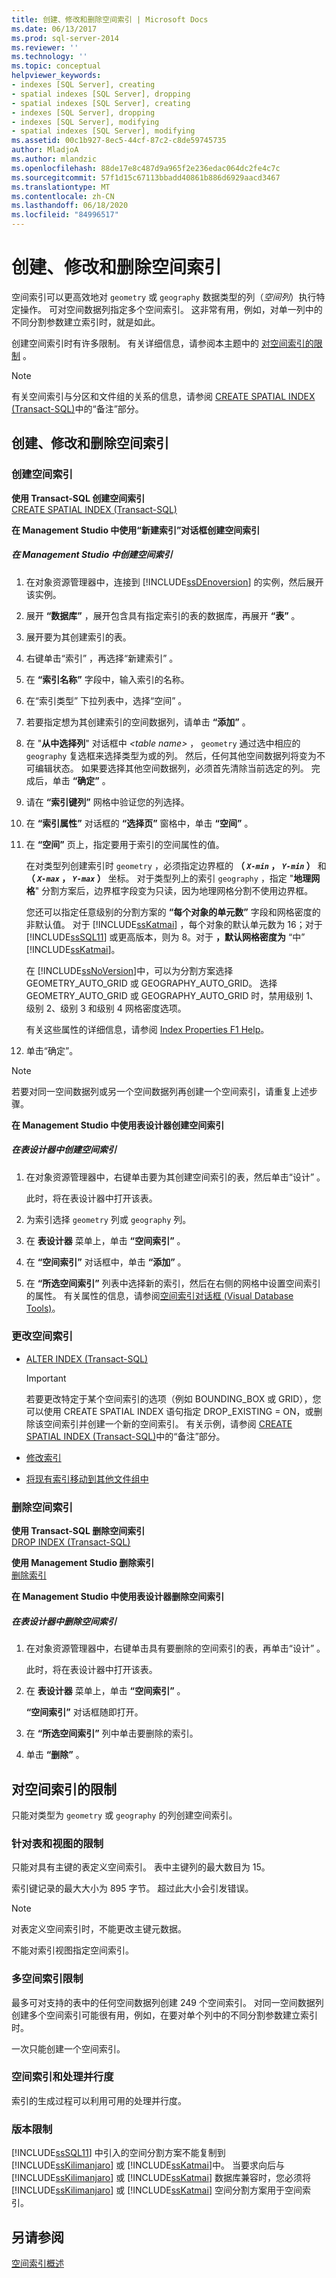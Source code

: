 ```yaml
---
title: 创建、修改和删除空间索引 | Microsoft Docs
ms.date: 06/13/2017
ms.prod: sql-server-2014
ms.reviewer: ''
ms.technology: ''
ms.topic: conceptual
helpviewer_keywords:
- indexes [SQL Server], creating
- spatial indexes [SQL Server], dropping
- spatial indexes [SQL Server], creating
- indexes [SQL Server], dropping
- indexes [SQL Server], modifying
- spatial indexes [SQL Server], modifying
ms.assetid: 00c1b927-8ec5-44cf-87c2-c8de59745735
author: MladjoA
ms.author: mlandzic
ms.openlocfilehash: 88de17e8c487d9a965f2e236edac064dc2fe4c7c
ms.sourcegitcommit: 57f1d15c67113bbadd40861b886d6929aacd3467
ms.translationtype: MT
ms.contentlocale: zh-CN
ms.lasthandoff: 06/18/2020
ms.locfileid: "84996517"
---
```

# <a name="create-modify-and-drop-spatial-indexes"></a>创建、修改和删除空间索引
  空间索引可以更高效地对 `geometry` 或 `geography` 数据类型的列（*空间列*）执行特定操作。 可对空间数据列指定多个空间索引。 这非常有用，例如，对单一列中的不同分割参数建立索引时，就是如此。  
  
 创建空间索引时有许多限制。 有关详细信息，请参阅本主题中的 [对空间索引的限制](#restrictions) 。  
  
> [!NOTE]  
>  有关空间索引与分区和文件组的关系的信息，请参阅 [CREATE SPATIAL INDEX (Transact-SQL)](/sql/t-sql/statements/create-spatial-index-transact-sql)中的“备注”部分。  
  
##  <a name="creating-modifying-and-dropping-spatial-indexes"></a><a name="creating"></a> 创建、修改和删除空间索引  
  
###  <a name="to-create-a-spatial-index"></a><a name="create"></a> 创建空间索引  
 **使用 Transact-SQL 创建空间索引**  
 [CREATE SPATIAL INDEX (Transact-SQL)](/sql/t-sql/statements/create-spatial-index-transact-sql)  
  
 **在 Management Studio 中使用“新建索引”对话框创建空间索引**  
 ##### <a name="to-create-a-spatial-index-in-management-studio"></a>在 Management Studio 中创建空间索引  
  
1.  在对象资源管理器中，连接到 [!INCLUDE[ssDEnoversion](../../includes/ssdenoversion-md.md)] 的实例，然后展开该实例。  
  
2.  展开 **“数据库”** ，展开包含具有指定索引的表的数据库，再展开 **“表”** 。  
  
3.  展开要为其创建索引的表。  
  
4.  右键单击“索引”  ，再选择“新建索引”  。  
  
5.  在 **“索引名称”** 字段中，输入索引的名称。  
  
6.  在“索引类型”  下拉列表中，选择“空间”  。  
  
7.  若要指定想为其创建索引的空间数据列，请单击 **“添加”** 。  
  
8.  在 "**从中选择列**" 对话框中 *\<table name>* ， `geometry` 通过选中相应的 `geography` 复选框来选择类型为或的列。 然后，任何其他空间数据列将变为不可编辑状态。 如果要选择其他空间数据列，必须首先清除当前选定的列。 完成后，单击 **“确定”** 。  
  
9. 请在 **“索引键列”** 网格中验证您的列选择。  
  
10. 在 **“索引属性”** 对话框的 **“选择页”** 窗格中，单击 **“空间”** 。  
  
11. 在 **“空间”** 页上，指定要用于索引的空间属性的值。  
  
     在对类型列创建索引时 `geometry` ，必须指定边界框的 **（ *`X-min`* ， *`Y-min`* ）** 和 **（ *`X-max`* ， *`Y-max`* ）** 坐标。 对于类型列上的索引 `geography` ，指定 "**地理网格**" 分割方案后，边界框字段变为只读，因为地理网格分割不使用边界框。  
  
     您还可以指定任意级别的分割方案的 **“每个对象的单元数”** 字段和网格密度的非默认值。 对于 [!INCLUDE[ssKatmai](../../../includes/sskatmai-md.md)] ，每个对象的默认单元数为 16；对于 [!INCLUDE[ssSQL11](../../../includes/sssql11-md.md)] 或更高版本，则为 8。对于 **，默认网格密度为** “中” [!INCLUDE[ssKatmai](../../../includes/sskatmai-md.md)]。  
  
     在 [!INCLUDE[ssNoVersion](../../includes/ssnoversion-md.md)]中，可以为分割方案选择 GEOMETRY_AUTO_GRID 或 GEOGRAPHY_AUTO_GRID。 选择 GEOMETRY_AUTO_GRID 或 GEOGRAPHY_AUTO_GRID 时，禁用级别 1、级别 2、级别 3 和级别 4 网格密度选项。  
  
     有关这些属性的详细信息，请参阅 [Index Properties F1 Help](../indexes/index-properties-f1-help.md)。  
  
12. 单击“确定”。   
  
> [!NOTE]  
>  若要对同一空间数据列或另一个空间数据列再创建一个空间索引，请重复上述步骤。  
  
  
 **在 Management Studio 中使用表设计器创建空间索引**  
 ##### <a name="to-create-a-spatial-index-in-table-designer"></a>在表设计器中创建空间索引  
  
1.  在对象资源管理器中，右键单击要为其创建空间索引的表，然后单击“设计”  。  
  
     此时，将在表设计器中打开该表。  
  
2.  为索引选择 `geometry` 列或 `geography` 列。  
  
3.  在 **表设计器** 菜单上，单击 **“空间索引”** 。  
  
4.  在 **“空间索引”** 对话框中，单击 **“添加”** 。  
  
5.  在 **“所选空间索引”** 列表中选择新的索引，然后在右侧的网格中设置空间索引的属性。 有关属性的信息，请参阅[空间索引对话框 (Visual Database Tools)](../../ssms/visual-db-tools/visual-database-tools.md)。  
  
  
###  <a name="to-alter-a-spatial-index"></a><a name="alter"></a> 更改空间索引  
  
-   [ALTER INDEX (Transact-SQL)](/sql/t-sql/statements/alter-index-transact-sql)  
  
    > [!IMPORTANT]  
    >  若要更改特定于某个空间索引的选项（例如 BOUNDING_BOX 或 GRID），您可以使用 CREATE SPATIAL INDEX 语句指定 DROP_EXISTING = ON，或删除该空间索引并创建一个新的空间索引。 有关示例，请参阅 [CREATE SPATIAL INDEX (Transact-SQL)](/sql/t-sql/statements/create-spatial-index-transact-sql)中的“备注”部分。  
  
-   [修改索引](../indexes/modify-an-index.md)  
  
-   [将现有索引移动到其他文件组中](../indexes/move-an-existing-index-to-a-different-filegroup.md)  
  
  
###  <a name="to-drop-a-spatial-index"></a><a name="drop"></a> 删除空间索引  
 **使用 Transact-SQL 删除空间索引**  
 [DROP INDEX (Transact-SQL)](/sql/t-sql/statements/drop-index-transact-sql)  
  
 **使用 Management Studio 删除索引**  
 [删除索引](../indexes/delete-an-index.md)  
  
 **在 Management Studio 中使用表设计器删除空间索引**  
 ##### <a name="to-drop-a-spatial-index-in-table-designer"></a>在表设计器中删除空间索引  
  
1.  在对象资源管理器中，右键单击具有要删除的空间索引的表，再单击“设计”  。  
  
     此时，将在表设计器中打开该表。  
  
2.  在 **表设计器** 菜单上，单击 **“空间索引”** 。  
  
     **“空间索引”** 对话框随即打开。  
  
3.  在 **“所选空间索引”** 列中单击要删除的索引。  
  
4.  单击 **“删除”** 。  
  
  
##  <a name="restrictions-on-spatial-indexes"></a><a name="restrictions"></a> 对空间索引的限制  
 只能对类型为 `geometry` 或 `geography` 的列创建空间索引。  
  
### <a name="table-and-view-restrictions"></a>针对表和视图的限制  
 只能对具有主键的表定义空间索引。 表中主键列的最大数目为 15。  
  
 索引键记录的最大大小为 895 字节。 超过此大小会引发错误。  
  
> [!NOTE]  
>  对表定义空间索引时，不能更改主键元数据。  
  
 不能对索引视图指定空间索引。  
  
### <a name="multiple-spatial-index-restrictions"></a>多空间索引限制  
 最多可对支持的表中的任何空间数据列创建 249 个空间索引。 对同一空间数据列创建多个空间索引可能很有用，例如，在要对单个列中的不同分割参数建立索引时。  
  
 一次只能创建一个空间索引。  
  
### <a name="spatial-indexes-and-process-parallelism"></a>空间索引和处理并行度  
 索引的生成过程可以利用可用的处理并行度。  
  
### <a name="version-restrictions"></a>版本限制  
 [!INCLUDE[ssSQL11](../../../includes/sssql11-md.md)] 中引入的空间分割方案不能复制到 [!INCLUDE[ssKilimanjaro](../../../includes/sskilimanjaro-md.md)] 或 [!INCLUDE[ssKatmai](../../../includes/sskatmai-md.md)]中。 当要求向后与 [!INCLUDE[ssKilimanjaro](../../../includes/sskilimanjaro-md.md)] 或 [!INCLUDE[ssKatmai](../../../includes/sskatmai-md.md)] 数据库兼容时，您必须将 [!INCLUDE[ssKilimanjaro](../../../includes/sskilimanjaro-md.md)] 或 [!INCLUDE[ssKatmai](../../../includes/sskatmai-md.md)] 空间分割方案用于空间索引。  
  
  
## <a name="see-also"></a>另请参阅  
 [空间索引概述](spatial-indexes-overview.md)  
  
  
